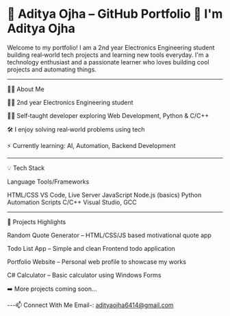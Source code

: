# 👋 Aditya Ojha – GitHub Portfolio 👋 I'm Aditya Ojha

Welcome to my portfolio! I am a 2nd year Electronics Engineering student building real‐world tech projects and learning new tools everyday. I'm a technology enthusiast and a passionate learner who loves building cool projects and automating things.


---

👨‍💻 About Me

🧑‍🎓 2nd year Electronics Engineering student

👨‍💻 Self‐taught developer exploring Web Development, Python & C/C++

🛠️ I enjoy solving real‐world problems using tech

⚡ Currently learning: AI, Automation, Backend Development



---

💡 Tech Stack

Language	Tools/Frameworks

HTML/CSS	VS Code, Live Server
JavaScript	Node.js (basics)
Python	Automation Scripts
C/C++	Visual Studio, GCC



---

📌 Projects Highlights

Random Quote Generator – HTML/CSS/JS based motivational quote app

Todo List App – Simple and clean Frontend todo application

Portfolio Website – Personal web profile to showcase my works

C# Calculator – Basic calculator using Windows Forms


➡️ More projects coming soon…


---📫 Connect With Me
Email-: adityaojha6414@gmail.com
